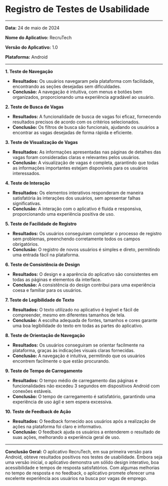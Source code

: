 # Registro de Testes de Usabilidade

---

**Data:** 24 de maio de 2024

**Nome do Aplicativo:** RecruTech

**Versão do Aplicativo:** 1.0

**Plataforma:** Android

---

**1. Teste de Navegação**

- **Resultados:** Os usuários navegaram pela plataforma com facilidade, encontrando as seções desejadas sem dificuldades.
- **Conclusão:** A navegação é intuitiva, com menus e botões bem organizados, proporcionando uma experiência agradável ao usuário.

**2. Teste de Busca de Vagas**

- **Resultados:** A funcionalidade de busca de vagas foi eficaz, fornecendo resultados precisos de acordo com os critérios selecionados.
- **Conclusão:** Os filtros de busca são funcionais, ajudando os usuários a encontrar as vagas desejadas de forma rápida e eficiente.

**3. Teste de Visualização de Vagas**

- **Resultados:** As informações apresentadas nas páginas de detalhes das vagas foram consideradas claras e relevantes pelos usuários.
- **Conclusão:** A visualização de vagas é completa, garantindo que todas as informações importantes estejam disponíveis para os usuários interessados.

**4. Teste de Interação**

- **Resultados:** Os elementos interativos responderam de maneira satisfatória às interações dos usuários, sem apresentar falhas significativas.
- **Conclusão:** A interação com o aplicativo é fluida e responsiva, proporcionando uma experiência positiva de uso.

**5. Teste de Facilidade de Registro**

- **Resultados:** Os usuários conseguiram completar o processo de registro sem problemas, preenchendo corretamente todos os campos obrigatórios.
- **Conclusão:** O registro de novos usuários é simples e direto, permitindo uma entrada fácil na plataforma.

**6. Teste de Consistência de Design**

- **Resultados:** O design e a aparência do aplicativo são consistentes em todas as páginas e elementos da interface.
- **Conclusão:** A consistência do design contribui para uma experiência coesa e familiar para os usuários.

**7. Teste de Legibilidade de Texto**

- **Resultados:** O texto utilizado no aplicativo é legível e fácil de compreender, mesmo em diferentes tamanhos de tela.
- **Conclusão:** A escolha adequada de fontes, tamanhos e cores garante uma boa legibilidade do texto em todas as partes do aplicativo.

**8. Teste de Orientação de Navegação**

- **Resultados:** Os usuários conseguiram se orientar facilmente na plataforma, graças às indicações visuais claras fornecidas.
- **Conclusão:** A navegação é intuitiva, permitindo que os usuários encontrem facilmente o que estão procurando.

**9. Teste de Tempo de Carregamento**

- **Resultados:** O tempo médio de carregamento das páginas e funcionalidades não excedeu 3 segundos em dispositivos Android com conexões estáveis.
- **Conclusão:** O tempo de carregamento é satisfatório, garantindo uma experiência de uso ágil e sem espera excessiva.

**10. Teste de Feedback de Ação**

- **Resultados:** O feedback fornecido aos usuários após a realização de ações na plataforma foi claro e informativo.
- **Conclusão:** O feedback ajuda os usuários a entenderem o resultado de suas ações, melhorando a experiência geral de uso.

---

**Conclusão Geral:** O aplicativo RecruTech, em sua primeira versão para Android, obteve resultados positivos nos testes de usabilidade. Embora seja uma versão inicial, o aplicativo demonstra um sólido design interativo, boa acessibilidade e tempos de resposta satisfatórios. Com algumas melhorias no tempo de resposta e no feedback, o aplicativo promete oferecer uma excelente experiência aos usuários na busca por vagas de emprego.
